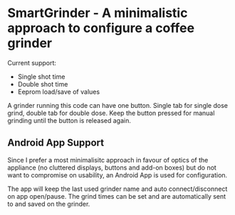 # SmartGrinder - A minimalistic approach to configure a coffee grinder

Current support:
  - Single shot time
  - Double shot time
  - Eeprom load/save of values
  
 A grinder running this code can have one button. Single tab for single dose grind, double tab for double dose. Keep the button pressed for manual grinding until the button is released again.
 
 ## Android App Support
 
 Since I prefer a most minimalisitc approach in favour of optics of the appliance (no cluttered displays, buttons and add-on boxes) but do not want to compromise
 on usability, an Android App is used for configuration.
 
 The app will keep the last used grinder name and auto connect/disconnect on app open/pause. The grind times can be set and are automatically sent to and saved on the grinder.
 
